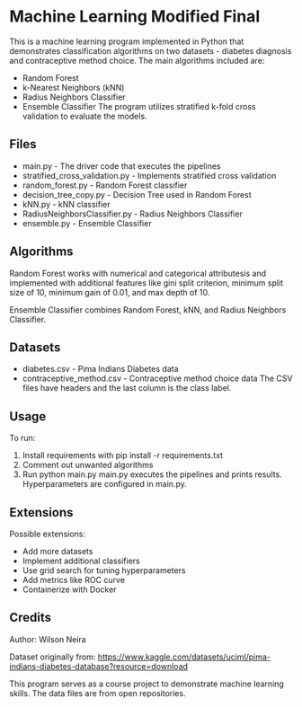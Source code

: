 # Machine Learning Modified Final
This is a machine learning program implemented in Python that demonstrates classification algorithms on two datasets - diabetes diagnosis and contraceptive method choice. The main algorithms included are:

* Random Forest
* k-Nearest Neighbors (kNN)
* Radius Neighbors Classifier
* Ensemble Classifier
The program utilizes stratified k-fold cross validation to evaluate the models.

## Files
* main.py - The driver code that executes the pipelines
* stratified_cross_validation.py - Implements stratified cross validation
* random_forest.py - Random Forest classifier
* decision_tree_copy.py - Decision Tree used in Random Forest
* kNN.py - kNN classifier
* RadiusNeighborsClassifier.py - Radius Neighbors Classifier
* ensemble.py - Ensemble Classifier 
## Algorithms
Random Forest works with numerical and categorical attributesis and implemented with additional features like gini split criterion, minimum split size of 10, minimum gain of 0.01, and max depth of 10.

Ensemble Classifier combines Random Forest, kNN, and Radius Neighbors Classifier.

## Datasets
* diabetes.csv - Pima Indians Diabetes data
* contraceptive_method.csv - Contraceptive method choice data
The CSV files have headers and the last column is the class label.

## Usage
To run:

1. Install requirements with pip install -r requirements.txt
2. Comment out unwanted algorithms
3. Run python main.py
main.py executes the pipelines and prints results. Hyperparameters are configured in main.py.

## Extensions
Possible extensions:

* Add more datasets
* Implement additional classifiers
* Use grid search for tuning hyperparameters
* Add metrics like ROC curve
* Containerize with Docker
## Credits
Author: Wilson Neira

Dataset originally from: https://www.kaggle.com/datasets/uciml/pima-indians-diabetes-database?resource=download

This program serves as a course project to demonstrate machine learning skills. The data files are from open repositories.
